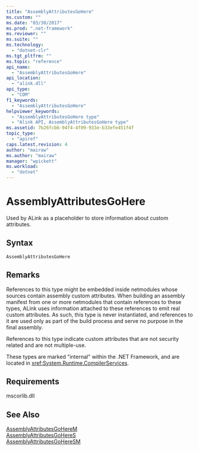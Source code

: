 ```yaml
---
title: "AssemblyAttributesGoHere"
ms.custom: ""
ms.date: "03/30/2017"
ms.prod: ".net-framework"
ms.reviewer: ""
ms.suite: ""
ms.technology: 
  - "dotnet-clr"
ms.tgt_pltfrm: ""
ms.topic: "reference"
api_name: 
  - "AssemblyAttributesGoHere"
api_location: 
  - "alink.dll"
api_type: 
  - "COM"
f1_keywords: 
  - "AssemblyAttributesGoHere"
helpviewer_keywords: 
  - "AssemblyAttributesGoHere type"
  - "Alink API, AssemblyAttributesGoHere type"
ms.assetid: 7b26fcb6-94f4-4f09-933e-b33efe451f4f
topic_type: 
  - "apiref"
caps.latest.revision: 4
author: "mairaw"
ms.author: "mairaw"
manager: "wpickett"
ms.workload: 
  - "dotnet"
---
```

# AssemblyAttributesGoHere
Used by ALink as a placeholder to store information about custom attributes.  
  
## Syntax  
  
```  
AssemblyAttributesGoHere  
```  
  
## Remarks  
 References to this type might be embedded inside netmodules whose sources contain assembly custom attributes. When building an assembly manifest from one or more netmodules that contain references to these types, ALink uses information attached to these references to emit real custom attributes. As such, this type is never instantiated, and references to it are used only as part of the build process and serve no purpose in the final assembly.  
  
 References to this type indicate custom attributes that are not security related and are not multiple-use.  
  
 These types are marked "internal" within the .NET Framework, and are located in <xref:System.Runtime.CompilerServices>.  
  
## Requirements  
 mscorlib.dll  
  
## See Also  
 [AssemblyAttributesGoHereM](../../../../docs/framework/unmanaged-api/alink/assemblyattributesgoherem.md)  
 [AssemblyAttributesGoHereS](../../../../docs/framework/unmanaged-api/alink/assemblyattributesgoheres.md)  
 [AssemblyAttributesGoHereSM](../../../../docs/framework/unmanaged-api/alink/assemblyattributesgoheresm.md)
